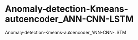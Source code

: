 # Anomaly-detection-Kmeans-autoencoder_ANN-CNN-LSTM
Anomaly-detection-Kmeans-autoencoder_ANN-CNN-LSTM
